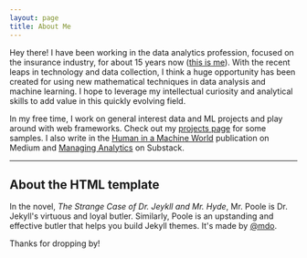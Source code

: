 ```yaml
---
layout: page
title: About Me
---
```


Hey there! I have been working in the data analytics profession, focused on the insurance industry, for about 15 years now ([this is me](https://www.linkedin.com/in/wjanet)). With the recent leaps in technology and data collection, I think a huge opportunity has been created for using new mathematical techniques in data analysis and machine learning. I hope to leverage my intellectual curiosity and analytical skills to add value in this quickly evolving field. 

In my free time, I work on general interest data and ML projects and play around with web frameworks. Check out my [projects page](/projects) for some samples. I also write in the [Human in a Machine World](https://t.co/on0aJhvp63) publication on Medium and [Managing Analytics](https://daal.substack.com/) on Substack. 

---

## About the HTML template

In the novel, *The Strange Case of Dr. Jeykll and Mr. Hyde*, Mr. Poole is Dr. Jekyll's virtuous and loyal butler. Similarly, Poole is an upstanding and effective butler that helps you build Jekyll themes. It's made by [@mdo](https://twitter.com/mdo).

Thanks for dropping by!
